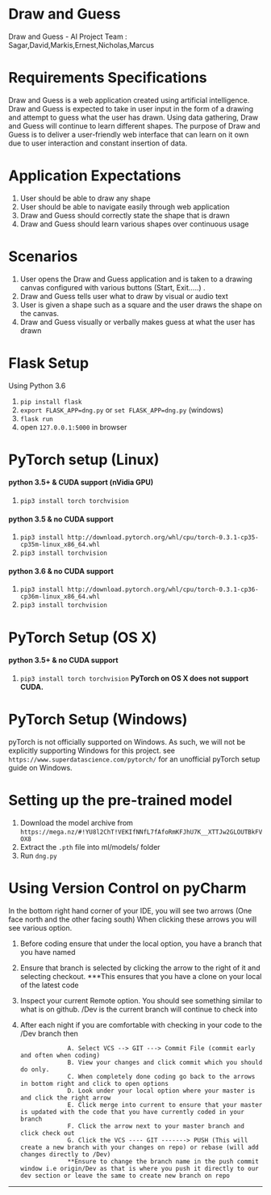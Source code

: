 # Draw and Guess
Draw and Guess - AI Project
Team : Sagar,David,Markis,Ernest,Nicholas,Marcus

# Requirements Specifications

Draw and Guess is a web application created using artificial intelligence. Draw and Guess is expected to take in user input in the form of a drawing and attempt to guess what the user has drawn. Using data gathering, Draw and Guess will continue to learn different shapes. The purpose of Draw and Guess is to deliver a user-friendly web interface that can learn on it own due to user interaction and constant insertion of data.
 
# Application Expectations
1.	User should be able to draw any shape
2.	User should be able to navigate easily through web application 
3.	Draw and Guess should correctly state the shape that is drawn
4.	Draw and Guess should learn various shapes over continuous usage

# Scenarios
1.	User opens the Draw and Guess application and is taken to a drawing canvas configured with various buttons (Start, Exit…..) .
2.	Draw and Guess tells user what to draw by visual or audio text
3.	User is given a shape such as a square and the user draws the shape on the canvas.
4.	Draw and Guess visually or verbally makes guess at what the user has drawn

# Flask  Setup
Using Python 3.6
1. `pip install flask`
2. `export FLASK_APP=dng.py` or `set FLASK_APP=dng.py` (windows)
3. `flask run`
4. open `127.0.0.1:5000` in browser

# PyTorch setup (Linux)
#### python 3.5+ & CUDA support (nVidia GPU)
1. `pip3 install torch torchvision`
#### python 3.5 & no CUDA support
1. `pip3 install http://download.pytorch.org/whl/cpu/torch-0.3.1-cp35-cp35m-linux_x86_64.whl`
2. `pip3 install torchvision`
#### python 3.6 & no CUDA support
1. `pip3 install http://download.pytorch.org/whl/cpu/torch-0.3.1-cp36-cp36m-linux_x86_64.whl`
2. `pip3 install torchvision`
# PyTorch Setup (OS X)
#### python 3.5+ & no CUDA support
1. `pip3 install torch torchvision`
**PyTorch on OS X does not support CUDA.**
# PyTorch Setup (Windows)
pyTorch is not officially supported on Windows. 
As such, we will not be explicitly supporting Windows for this project.
see `https://www.superdatascience.com/pytorch/` for an unofficial 
pyTorch setup guide on Windows.

# Setting up the pre-trained model
1. Download the model archive from `https://mega.nz/#!YU8l2ChT!VEKIfNNfL7fAfoRmKFJhU7K__XTTJw2GLOUTBkFVOX8`
2. Extract the `.pth` file into ml/models/ folder
3. Run `dng.py`

# Using Version Control on pyCharm
In the bottom right hand corner of your IDE, you will see two arrows (One face north and the other facing south)
When clicking these arrows you will see various option.
1. Before coding ensure that under the local option, you have a branch that you have named
2. Ensure that branch is selected by clicking the arrow to the right of it and selecting checkout.
        ***This ensures that you have a clone on your local of the latest code
3. Inspect your current Remote option. You should see something similar to what is on github. /Dev is the current branch will continue to check into
4. After each night if you are comfortable with checking in your code to the /Dev branch then

                    A. Select VCS --> GIT ---> Commit File (commit early and often when coding)
                    B. View your changes and click commit which you should do only.
                    C. When completely done coding go back to the arrows in bottom right and click to open options
                    D. Look under your local option where your master is and click the right arrow
                    E. Click merge into current to ensure that your master is updated with the code that you have currently coded in your branch
                    F. Click the arrow next to your master branch and click check out
                    G. Click the VCS ---- GIT -------> PUSH (This will create a new branch with your changes on repo) or rebase (will add changes directly to /Dev)
                    **Ensure to change the branch name in the push commit window i.e origin/Dev as that is where you push it directly to our dev section or leave the same to create new branch on repo
*****





